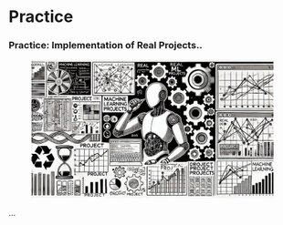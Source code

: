 # Practice

### Practice: Implementation of Real Projects..

<div align="left"><figure><img src="../.gitbook/assets/ml-practice.png" alt="" width="563"><figcaption></figcaption></figure></div>

...
